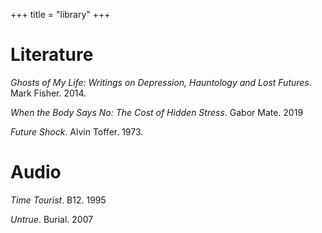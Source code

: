 +++
title = "library"
+++

<!--[*home*]({{< ref "_index.md" >}})--> 

# Literature

*Ghosts of My Life: Writings on Depression, Hauntology and Lost Futures*. Mark Fisher. 2014. <br>

*When the Body Says No: The Cost of Hidden Stress*. Gabor Mate. 2019 <br>

*Future Shock*. Alvin Toffer. 1973.

# Audio

*Time Tourist*. B12. 1995 <br>

*Untrue*. Burial. 2007 <br>

